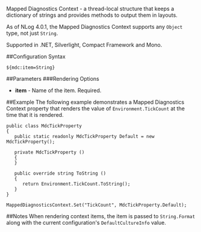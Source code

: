 Mapped Diagnostics Context - a thread-local structure that keeps a dictionary
of strings and provides methods to output them in layouts. 
 
As of NLog 4.0.1, the Mapped Diagnostics Context supports any `Object` type, not just `String`.

Supported in .NET, Silverlight, Compact Framework and Mono.

##Configuration Syntax
```
${mdc:item=String}
```

##Parameters
###Rendering Options
* **item** - Name of the item. Required.

##Example
The following example demonstrates a Mapped Diagnostics Context property that renders the value of `Environment.TickCount` at the time that it is rendered.

```
public class MdcTickProperty 
{
   public static readonly MdcTickProperty Default = new MdcTickProperty();

   private MdcTickProperty () 
   {
   }

   public override string ToString () 
   {
      return Environment.TickCount.ToString();
   }
}
```

```
MappedDiagnosticsContext.Set("TickCount", MdcTickProperty.Default);
```
##Notes
When rendering context items, the item is passed to `String.Format` along with the current configuration's `DefaultCultureInfo` value.
